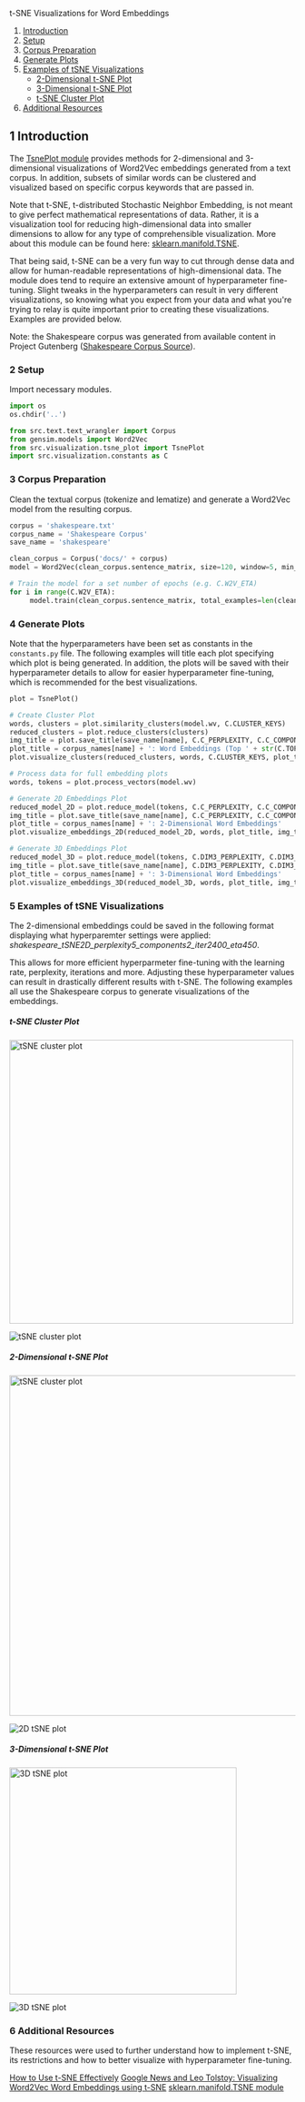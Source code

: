 t-SNE Visualizations for Word Embeddings

1. [Introduction](#introduction)
2. [Setup](#setup)
3. [Corpus Preparation](#corpus)
4. [Generate Plots](#generate_plots)
5. [Examples of tSNE Visualizations](#examples)
   * [2-Dimensional t-SNE Plot](#2D)
   * [3-Dimensional t-SNE Plot](#3D)
   * [t-SNE Cluster Plot](#cluster)
6. [Additional Resources](#resources)


## 1 Introduction  <a name="introduction"></a>
The [TsnePlot module](https://github.com/mkduer/semantic-fluency-nn/blob/master/src/visualization/tsne_plot.py) provides methods for 2-dimensional and 3-dimensional visualizations of Word2Vec embeddings generated from a text corpus. In addition, subsets of similar words can be clustered and visualized based on specific corpus keywords that are passed in.

Note that t-SNE, t-distributed Stochastic Neighbor Embedding, is not meant to give perfect mathematical representations of data. Rather, it is a visualization tool for reducing high-dimensional data into smaller dimensions to allow for any type of comprehensible visualization. More about this module can be found here: [sklearn.manifold.TSNE](https://scikit-learn.org/stable/modules/generated/sklearn.manifold.TSNE.html).

That being said, t-SNE can be a very fun way to cut through dense data and allow for human-readable representations of high-dimensional data. The module does tend to require an extensive amount of hyperparameter fine-tuning. Slight tweaks in the hyperparameters can result in very different visualizations, so knowing what you expect from your data and what you're trying to relay is quite important prior to creating these visualizations. Examples are provided below.

Note: the Shakespeare corpus was generated from available content in Project Gutenberg ([Shakespeare Corpus Source](http://www.gutenberg.org/files/100/100-h/100-h.htm)). 

### 2 Setup  <a name="setup"></a>
Import necessary modules.

```python
import os
os.chdir('..')
```

```python
from src.text.text_wrangler import Corpus
from gensim.models import Word2Vec
from src.visualization.tsne_plot import TsnePlot
import src.visualization.constants as C
```


### 3 Corpus Preparation  <a name="corpus"></a>
Clean the textual corpus (tokenize and lematize) and generate a Word2Vec model from the resulting corpus.

```python
corpus = 'shakespeare.txt'
corpus_name = 'Shakespeare Corpus'
save_name = 'shakespeare'

clean_corpus = Corpus('docs/' + corpus)
model = Word2Vec(clean_corpus.sentence_matrix, size=120, window=5, min_count=2, workers=8, sg=1)

# Train the model for a set number of epochs (e.g. C.W2V_ETA)
for i in range(C.W2V_ETA):
     model.train(clean_corpus.sentence_matrix, total_examples=len(clean_corpus.sentence_matrix), epochs=1, compute_loss=True)
```


### 4 Generate Plots  <a name="generate_plots"></a>
Note that the hyperparameters have been set as constants in the ```constants.py``` file. The following examples will title each plot specifying which plot is being generated. In addition, the plots will be saved with their hyperparameter details to allow for easier hyperparameter fine-tuning, which is recommended for the best visualizations.

```python
plot = TsnePlot()

# Create Cluster Plot
words, clusters = plot.similarity_clusters(model.wv, C.CLUSTER_KEYS)
reduced_clusters = plot.reduce_clusters(clusters)
img_title = plot.save_title(save_name[name], C.C_PERPLEXITY, C.C_COMPONENTS, C.C_ITER, C.C_ETA, '_top ' + str(C.TOP_N))
plot_title = corpus_names[name] + ': Word Embeddings (Top ' + str(C.TOP_N) + ' Most Similar)'
plot.visualize_clusters(reduced_clusters, words, C.CLUSTER_KEYS, plot_title, img_title)

# Process data for full embedding plots
words, tokens = plot.process_vectors(model.wv)

# Generate 2D Embeddings Plot
reduced_model_2D = plot.reduce_model(tokens, C.C_PERPLEXITY, C.C_COMPONENTS, C.C_ITER, C.C_ETA)
img_title = plot.save_title(save_name[name], C.C_PERPLEXITY, C.C_COMPONENTS, C.C_ITER, C.C_ETA)
plot_title = corpus_names[name] + ': 2-Dimensional Word Embeddings'
plot.visualize_embeddings_2D(reduced_model_2D, words, plot_title, img_title, name)

# Generate 3D Embeddings Plot
reduced_model_3D = plot.reduce_model(tokens, C.DIM3_PERPLEXITY, C.DIM3_COMPONENTS, C.DIM3_ITER, C.DIM3_ETA)
img_title = plot.save_title(save_name[name], C.DIM3_PERPLEXITY, C.DIM3_COMPONENTS, C.DIM3_ITER, C.DIM3_ETA)
plot_title = corpus_names[name] + ': 3-Dimensional Word Embeddings'
plot.visualize_embeddings_3D(reduced_model_3D, words, plot_title, img_title, name)
```


### 5 Examples of tSNE Visualizations  <a name="examples"></a>

The 2-dimensional embeddings could be saved in the following format displaying what hyperparemter settings were applied: *shakespeare_tSNE2D_perplexity5_components2_iter2400_eta450*. 

This allows for more efficient hyperparmeter fine-tuning with the learning rate, perplexity, iterations and more. Adjusting these hyperparameter values can result in drastically different results with t-SNE. The following examples all use the Shakespeare corpus to generate visualizations of the embeddings.

##### t-SNE Cluster Plot  <a name="cluster"></a>

<img src="https://github.com/mkduer/semantic-fluency-nn/tree/master/docs/example_images/shakespeare_tSNE2D_perplexity5_components2_iter2400_eta450_top100.png" alt="tSNE cluster plot" width="500">

![tSNE cluster plot](https://github.com/mkduer/semantic-fluency-nn/tree/master/docs/example_images/shakespeare_tSNE2D_perplexity5_components2_iter2400_eta450_top100.png "tSNE cluster plot")

##### 2-Dimensional t-SNE Plot  <a name="2D"></a>

<img src="https://github.com/mkduer/semantic-fluency-nn/tree/master/docs/example_images/shakespeare_tSNE2D_perplexity5_components2_iter2400_eta450.png" alt="tSNE cluster plot" width="600">

![2D tSNE plot](https://github.com/mkduer/semantic-fluency-nn/tree/master/docs/example_images/shakespeare_tSNE2D_perplexity5_components2_iter2400_eta450.png "2D tSNE plot")

##### 3-Dimensional t-SNE Plot  <a name="3D"></a>

<img src="https://github.com/mkduer/semantic-fluency-nn/tree/master/docs/example_images/shakespeare_tSNE3D_perplexity10_components3_iter2400_eta400.png" alt="3D tSNE plot" width="400">

![3D tSNE plot](https://github.com/mkduer/semantic-fluency-nn/tree/master/docs/example_images/shakespeare_tSNE3D_perplexity10_components3_iter2400_eta400.png "3D tSNE plot")


### 6 Additional Resources  <a name="resources"></a>
These resources were used to further understand how to implement t-SNE, its restrictions and how to better visualize with hyperparameter fine-tuning.

[How to Use t-SNE Effectively](https://distill.pub/2016/misread-tsne/)
[Google News and Leo Tolstoy: Visualizing Word2Vec Word Embeddings using t-SNE](https://towardsdatascience.com/google-news-and-leo-tolstoy-visualizing-word2vec-word-embeddings-with-t-sne-11558d8bd4d)
[sklearn.manifold.TSNE module](https://scikit-learn.org/stable/modules/generated/sklearn.manifold.TSNE.html)
